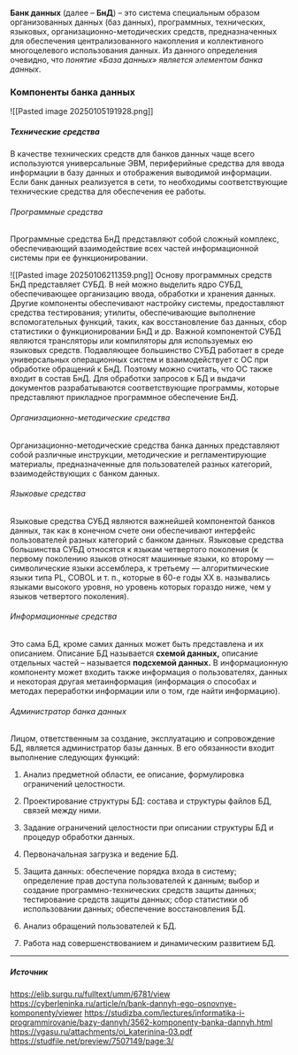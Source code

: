 **Банк данных** (далее – **БнД**) – это система специальным образом организованных данных (баз данных), программных, технических, языковых, организационно-методических средств, предназначенных для обеспечения централизованного накопления и коллективного многоцелевого использования данных. Из данного определения очевидно, что *понятие «База данных» является элементом банка данных*.

### Компоненты банка данных
![[Pasted image 20250105191928.png]]

##### Технические средства
В качестве технических средств для банков данных чаще всего используются универсальные ЭВМ, периферийные средства для ввода информации в базу данных и отображения выводимой информации. Если банк данных реализуется в сети, то необходимы соответствующие технические средства для обеспечения ее работы.
###### Программные средства
Программные средства БнД представляют собой сложный комплекс, обеспечивающий взаимодействие всех частей информационной системы при ее функционировании.

![[Pasted image 20250106211359.png]]
Основу программных средств БнД представляет СУБД. В ней можно выделить ядро СУБД, обеспечивающее организацию ввода, обработки и хранения данных. Другие компоненты обеспечивают настройку системы, предоставляют средства тестирования; утилиты, обеспечивающие выполнение вспомогательных функций, таких, как восстановление баз данных, сбор статистики о функционировании БнД и др. Важной компонентой СУБД являются трансляторы или компиляторы для используемых ею языковых средств. Подавляющее большинство СУБД работает в среде универсальных операционных систем и взаимодействует с ОС при обработке обращений к БнД. Поэтому можно считать, что ОС также входит в состав БнД. Для обработки запросов к БД и выдачи документов разрабатываются соответствующие программы, которые представляют прикладное программное обеспечение БнД.

###### Организационно-методические средства
Организационно-методические средства банка данных представляют собой различные инструкции, методические и регламентирующие материалы, предназначенные для пользователей разных категорий, взаимодействующих с банком данных.

###### Языковые средства
Языковые средства СУБД являются важнейшей компонентой банков данных, так как в конечном счете они обеспечивают интерфейс пользователей разных категорий с банком данных. Языковые средства большинства СУБД относятся к языкам четвертого поколения (к первому поколению языков относят машинные языки, ко второму — символические языки ассемблера, к третьему — алгоритмические языки типа PL, COBOL и т. п., которые в 60-е годы XX в. назывались языками высокого уровня, но уровень которых гораздо ниже, чем у языков четвертого поколения).
###### Информационные средства
Это сама БД, кроме самих данных может быть представлена и их описанием. Описание БД называется **схемой данных,** описание отдельных частей – называется **подсхемой данных.** В информационную компоненту может входить также информация о пользователях, данных и некоторая другая метаинформация (информация о способах и методах переработки информации или о том, где найти информацию).
###### Администратор банка данных
 Лицом, ответственным за создание, эксплуатацию и сопровождение БД, является администратор базы данных. В его обязанности входит выполнение следующих функций:

1. Анализ предметной области, ее описание, формулировка ограничений целостности.
    
2. Проектирование структуры БД: состава и структуры файлов БД, связей между ними.
    
3. Задание ограничений целостности при описании структуры БД и процедур обработки данных.
    
4. Первоначальная загрузка и ведение БД.
    
5. Защита данных: обеспечение порядка входа в систему; определение прав доступа пользователей к данным; выбор и создание программно-технических средств защиты данных; тестирование средств защиты данных; сбор статистики об использовании данных; обеспечение восстановления БД.
    
6. Анализ обращений пользователей к БД.
    
7. Работа над совершенствованием и динамическим развитием БД.
    

---
##### Источник
https://elib.surgu.ru/fulltext/umm/6781/view 
https://cyberleninka.ru/article/n/bank-dannyh-ego-osnovnye-komponenty/viewer
https://studizba.com/lectures/informatika-i-programmirovanie/bazy-dannyh/3562-komponenty-banka-dannyh.html
https://vgasu.ru/attachments/oi_katerinina-03.pdf
https://studfile.net/preview/7507149/page:3/